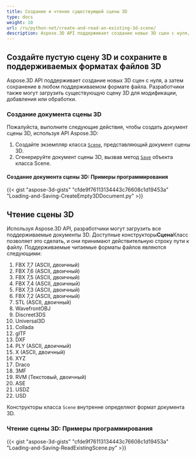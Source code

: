 ```yaml
---
title: Создание и чтение существующей сцены 3D
type: docs
weight: 10
url: /ru/python-net/create-and-read-an-existing-3d-scene/
description: Aspose.3D API поддерживает создание новых 3D сцен с нуля, а затем сохранение в любом поддерживаемом формате файла. Разработчики также могут загрузить существующую сцену 3D для модификации, добавления или обработки.
---
```

##  **Создайте пустую сцену 3D и сохраните в поддерживаемых форматах файлов 3D**
Aspose.3D API поддерживает создание новых 3D сцен с нуля, а затем сохранение в любом поддерживаемом формате файла. Разработчики также могут загрузить существующую сцену 3D для модификации, добавления или обработки.
###  **Создание документа сцены 3D**
Пожалуйста, выполните следующие действия, чтобы создать документ сцены 3D, используя API Aspose.3D:

1. Создайте экземпляр класса [`Scene`](https://reference.aspose.com/3d/net/aspose.threed/scene), представляющий документ сцены 3D.
1. Сгенерируйте документ сцены 3D, вызвав метод [`Save`](https://reference.aspose.com/3d/net/aspose.threed/scene/methods/save) объекта класса Scene.
####  **Создание документа сцены 3D: Примеры программирования**


{{< gist "aspose-3d-gists" "cfde9f76113134443c76608c1d19453a" "Loading-and-Saving-CreateEmpty3DDocument.py" >}}
##  **Чтение сцены 3D**
Используя Aspose.3D API, разработчики могут загрузить все поддерживаемые документы 3D. Доступные конструкторы**Сцена**Класс позволяет это сделать, и они принимают действительную строку пути к файлу. Поддерживаемые читаемые форматы файлов являются следующими:

1. FBX 7,7 (ASCII, двоичный)
1. FBX 7,6 (ASCII, двоичный)
1. FBX 7,5 (ASCII, двоичный)
1. FBX 7,4 (ASCII, двоичный)
1. FBX 7,3 (ASCII, двоичный)
1. FBX 7,2 (ASCII, двоичный)
1. STL (ASCII, двоичный)
1. WavefrontOBJ
1. Discreet3DS
1. Universal3D
1. Collada
1. glTF
1. DXF
1. PLY (ASCII, двоичный)
1. X (ASCII, двоичный)
1. XYZ
1. Draco
1. 3MF
1. RVM (Текстовый, двоичный)
1. ASE
1. USDZ
1. USD

Конструкторы класса `Scene` внутренне определяют формат документа 3D.
###  **Чтение сцены 3D: Примеры программирования**
{{< gist "aspose-3d-gists" "cfde9f76113134443c76608c1d19453a" "Loading-and-Saving-ReadExistingScene.py" >}}
